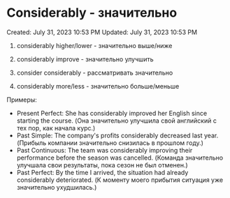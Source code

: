 # Considerably - значительно

Created: July 31, 2023 10:53 PM
Updated: July 31, 2023 10:53 PM

1. considerably higher/lower - значительно выше/ниже

2. considerably improve - значительно улучшить

3. consider considerably - рассматривать значительно

4. considerably more/less - значительно больше/меньше

Примеры:

- Present Perfect: She has considerably improved her English since starting the course. (Она значительно улучшила свой английский с тех пор, как начала курс.)
- Past Simple: The company's profits considerably decreased last year. (Прибыль компании значительно снизилась в прошлом году.)
- Past Continuous: The team was considerably improving their performance before the season was cancelled. (Команда значительно улучшала свои результаты, пока сезон не был отменен.)
- Past Perfect: By the time I arrived, the situation had already considerably deteriorated. (К моменту моего прибытия ситуация уже значительно ухудшилась.)